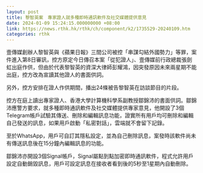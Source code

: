```yaml
---
layout: post
title: 黎智英案　專家證人就多種即時通訊軟件及社交媒體提供意見
date: 2024-01-09 15:24:15.000000000 +08:00
link: https://news.rthk.hk/rthk/ch/component/k2/1735529-20240109.htm
categories: rthk
---
```


壹傳媒創辦人黎智英與《蘋果日報》三間公司被控「串謀勾結外國勢力」等罪，案件進入第8日審訊，控方原定今日傳召本案「從犯證人」、壹傳媒前行政總裁張劍虹出庭作供，但由於代表黎智英的資深大律師彭耀鴻，因突發原因未來兩星期不能出庭，控方改為宣讀其他證人的書面供詞。

另外，控方安排在證人作供期間，播出24條被告黎智英在訪談節目的片段。

控方在庭上讀出專家證人、香港大學計算機科學系副教授鄒錦沛的書面供詞。鄒錦沛應警方要求，就多種即時通訊軟件及社交媒體提供專家意見，他開設了3個Telegram帳戶試驗其傳送、刪除和編輯訊息功能，證實所有用戶均可刪除和編輯自己發送的訊息，如果用戶啟動「私密對話」，雲端就不會留下記錄。

至於WhatsApp，用戶可自訂其隱私設定，並為自己刪除訊息，案發時該軟件尚未有傳送訊息後在15分鐘內編輯訊息的功能。

鄒錦沛亦開設3個Signal帳戶，Signal屬點到點加密即時通訊軟件，程式允許用戶設定自動銷毀訊息，用戶可設定訊息在接收者看到後的5秒至1星期內自動刪除。
